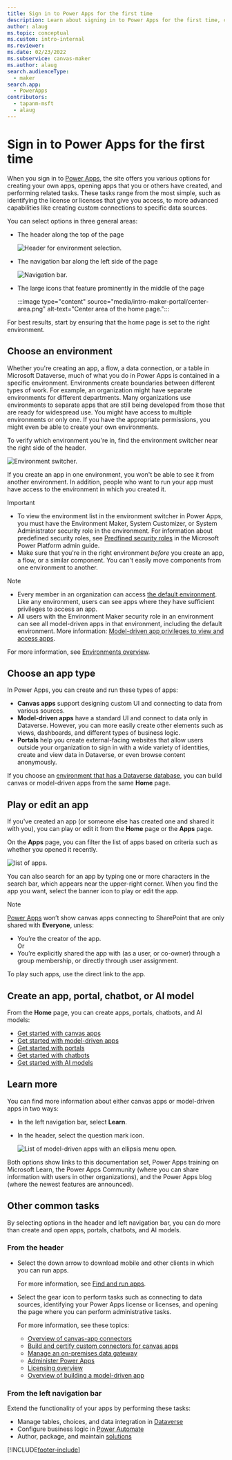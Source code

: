 ```yaml
---
title: Sign in to Power Apps for the first time
description: Learn about signing in to Power Apps for the first time, choosing an environment, creating an app, playing or editing an app, and other common tasks.
author: alaug
ms.topic: conceptual
ms.custom: intro-internal
ms.reviewer: 
ms.date: 02/23/2022
ms.subservice: canvas-maker
ms.author: alaug
search.audienceType: 
  - maker
search.app: 
  - PowerApps
contributors:
  - tapanm-msft
  - alaug
---
```

# Sign in to Power Apps for the first time

When you sign in to [Power Apps](https://make.powerapps.com?utm_source=padocs&utm_medium=linkinadoc&utm_campaign=referralsfromdoc), the site offers you various options for creating your own apps, opening apps that you or others have created, and performing related tasks. These tasks range from the most simple, such as identifying the license or licenses that give you access, to more advanced capabilities like creating custom connections to specific data sources.

You can select options in three general areas:

- The header along the top of the page

    ![Header for environment selection.](media/intro-maker-portal/header.png)

- The navigation bar along the left side of the page

    ![Navigation bar.](media/intro-maker-portal/nav-bar.png)

- The large icons that feature prominently in the middle of the page

    :::image type="content" source="media/intro-maker-portal/center-area.png" alt-text="Center area of the home page.":::

For best results, start by ensuring that the home page is set to the right environment.

## Choose an environment

Whether you're creating an app, a flow, a data connection, or a table in Microsoft Dataverse, much of what you do in Power Apps is contained in a specific environment. Environments create boundaries between different types of work. For example, an organization might have separate environments for different departments. Many organizations use environments to separate apps that are still being developed from those that are ready for widespread use. You might have access to multiple environments or only one. If you have the appropriate permissions, you might even be able to create your own environments.

To verify which environment you're in, find the environment switcher near the right side of the header.

![Environment switcher.](media/intro-maker-portal/environment-switcher.png)

If you create an app in one environment, you won't be able to see it from another environment. In addition, people who want to run your app must have access to the environment in which you created it.

> [!IMPORTANT]
> - To view the environment list in the environment switcher in Power Apps, you must have the Environment Maker, System Customizer, or System Administrator security role in the environment. For information about predefined security roles, see [Predfined security roles](/power-platform/admin/database-security#predefined-security-roles) in the Microsoft Power Platform admin guide.
> - Make sure that you're in the right environment *before* you create an app, a flow, or a similar component. You can't easily move components from one environment to another.

> [!NOTE]
> - Every member in an organization can access [the default environment](/power-platform/admin/environments-overview#the-default-environment). Like any environment, users can see apps where they have sufficient privileges to access an app.
> - All users with the Environment Maker security role in an environment can see all model-driven apps in that environment, including the default environment. More information: [Model-driven app privileges to view and access apps](../model-driven-apps/app-visibility-privileges.md).

For more information, see [Environments overview](/power-platform/admin/environments-overview).

## Choose an app type

In Power Apps, you can create and run these types of apps:

- **Canvas apps** support designing custom UI and connecting to data from various sources.
- **Model-driven apps** have a standard UI and connect to data only in Dataverse. However, you can more easily create other elements such as views, dashboards, and different types of business logic.
- **Portals** help you create external-facing websites that allow users outside your organization to sign in with a wide variety of identities, create and view data in Dataverse, or even browse content anonymously.

If you choose an [environment that has a Dataverse database](/power-platform/admin/create-environment#create-an-environment-with-a-database), you can build canvas or model-driven apps from the same **Home** page.

## Play or edit an app

If you've created an app (or someone else has created one and shared it with you), you can play or edit it from the **Home** page or the **Apps** page.

On the **Apps** page, you can filter the list of apps based on criteria such as whether you opened it recently.

![list of apps.](./media/intro-maker-portal/find-apps.png)

You can also search for an app by typing one or more characters in the search bar, which appears near the upper-right corner. When you find the app you want, select the banner icon to play or edit the app.

> [!NOTE]
> [Power Apps](https://make.powerapps.com) won’t show canvas apps connecting to SharePoint that are only shared with **Everyone**, unless:
> - You’re the creator of the app.
> <br> Or
> - You’re explicitly shared the app with (as a user, or co-owner) through a group membership, or directly through user assignment. <br>
>
> To play such apps, use the direct link to the app.

## Create an app, portal, chatbot, or AI model

From the **Home** page, you can create apps, portals, chatbots, and AI models:

- [Get started with canvas apps](/powerapps/maker/canvas-apps/)
- [Get started with model-driven apps](/powerapps/maker/model-driven-apps/)
- [Get started with portals](/powerapps/maker/portals/)
- [Get started with chatbots](/powerapps/chatbots)
- [Get started with AI models](/powerapps/use-ai-builder)

## Learn more

You can find more information about either canvas apps or model-driven apps in two ways:

- In the left navigation bar, select **Learn**.
- In the header, select the question mark icon.

    ![List of model-driven apps with an ellipsis menu open.](media/intro-maker-portal/help-icon.png)

Both options show links to this documentation set, Power Apps training on Microsoft Learn, the Power Apps Community (where you can share information with users in other organizations), and the Power Apps blog (where the newest features are announced).

## Other common tasks

By selecting options in the header and left navigation bar, you can do more than create and open apps, portals, chatbots, and AI models.

### From the header

- Select the down arrow to download mobile and other clients in which you can run apps.

    For more information, see [Find and run apps](../../user/index.md).

- Select the gear icon to perform tasks such as connecting to data sources, identifying your Power Apps license or licenses, and opening the page where you can perform administrative tasks.

    For more information, see these topics:

  - [Overview of canvas-app connectors](connections-list.md)
  - [Build and certify custom connectors for canvas apps](register-custom-api.md)
  - [Manage an on-premises data gateway](gateway-management.md)
  - [Administer Power Apps](/power-platform/admin/admin-guide)
  - [Licensing overview](/power-platform/admin/pricing-billing-skus)
  - [Overview of building a model-driven app](../model-driven-apps/model-driven-app-overview.md)

### From the left navigation bar

Extend the functionality of your apps by performing these tasks:

- Manage tables, choices, and data integration in [Dataverse](../data-platform/data-platform-intro.md)
- Configure business logic in [Power Automate](/flow/getting-started)
- Author, package, and maintain [solutions](../../developer/data-platform/introduction-solutions.md)


[!INCLUDE[footer-include](../../includes/footer-banner.md)]

